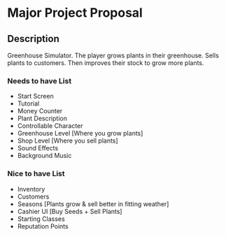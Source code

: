 # Major Project Proposal

## Description

Greenhouse Simulator. The player grows plants in their greenhouse. Sells plants to customers. Then improves their stock to grow more plants. 

### Needs to have List

- Start Screen
- Tutorial 
- Money Counter
- Plant Description
- Controllable Character 
- Greenhouse Level [Where you grow plants]
- Shop Level [Where you sell plants]
- Sound Effects
- Background Music

### Nice to have List

- Inventory
- Customers
- Seasons [Plants grow & sell better in fitting weather]
- Cashier UI [Buy Seeds + Sell Plants]
- Starting Classes
- Reputation Points

